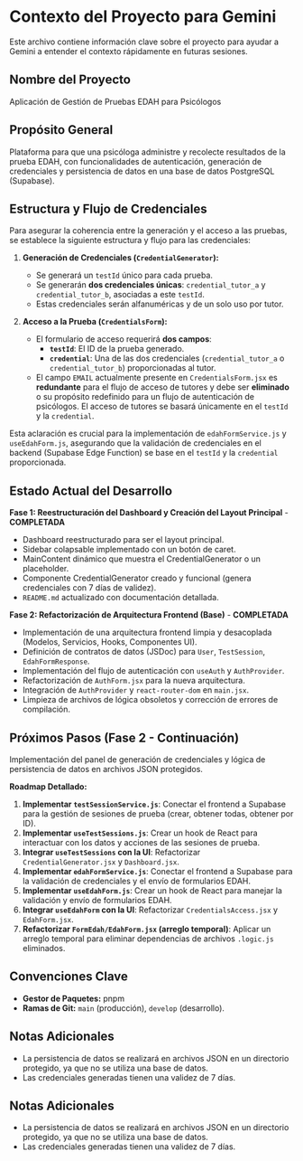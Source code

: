 # Contexto del Proyecto para Gemini

Este archivo contiene información clave sobre el proyecto para ayudar a Gemini a entender el contexto rápidamente en futuras sesiones.

## Nombre del Proyecto
Aplicación de Gestión de Pruebas EDAH para Psicólogos

## Propósito General
Plataforma para que una psicóloga administre y recolecte resultados de la prueba EDAH, con funcionalidades de autenticación, generación de credenciales y persistencia de datos en una base de datos PostgreSQL (Supabase).

## Estructura y Flujo de Credenciales

Para asegurar la coherencia entre la generación y el acceso a las pruebas, se establece la siguiente estructura y flujo para las credenciales:

1.  **Generación de Credenciales (`CredentialGenerator`):**
    *   Se generará un `testId` único para cada prueba.
    *   Se generarán **dos credenciales únicas**: `credential_tutor_a` y `credential_tutor_b`, asociadas a este `testId`.
    *   Estas credenciales serán alfanuméricas y de un solo uso por tutor.

2.  **Acceso a la Prueba (`CredentialsForm`):**
    *   El formulario de acceso requerirá **dos campos**:
        *   **`testId`**: El ID de la prueba generado.
        *   **`credential`**: Una de las dos credenciales (`credential_tutor_a` o `credential_tutor_b`) proporcionadas al tutor.
    *   El campo `EMAIL` actualmente presente en `CredentialsForm.jsx` es **redundante** para el flujo de acceso de tutores y debe ser **eliminado** o su propósito redefinido para un flujo de autenticación de psicólogos. El acceso de tutores se basará únicamente en el `testId` y la `credential`.

Esta aclaración es crucial para la implementación de `edahFormService.js` y `useEdahForm.js`, asegurando que la validación de credenciales en el backend (Supabase Edge Function) se base en el `testId` y la `credential` proporcionada.

## Estado Actual del Desarrollo
**Fase 1: Reestructuración del Dashboard y Creación del Layout Principal** - **COMPLETADA**

*   Dashboard reestructurado para ser el layout principal.
*   Sidebar colapsable implementado con un botón de caret.
*   MainContent dinámico que muestra el CredentialGenerator o un placeholder.
*   Componente CredentialGenerator creado y funcional (genera credenciales con 7 días de validez).
*   `README.md` actualizado con documentación detallada.

**Fase 2: Refactorización de Arquitectura Frontend (Base)** - **COMPLETADA**

*   Implementación de una arquitectura frontend limpia y desacoplada (Modelos, Servicios, Hooks, Componentes UI).
*   Definición de contratos de datos (JSDoc) para `User`, `TestSession`, `EdahFormResponse`.
*   Implementación del flujo de autenticación con `useAuth` y `AuthProvider`.
*   Refactorización de `AuthForm.jsx` para la nueva arquitectura.
*   Integración de `AuthProvider` y `react-router-dom` en `main.jsx`.
*   Limpieza de archivos de lógica obsoletos y corrección de errores de compilación.

## Próximos Pasos (Fase 2 - Continuación)
Implementación del panel de generación de credenciales y lógica de persistencia de datos en archivos JSON protegidos.

**Roadmap Detallado:**
1.  **Implementar `testSessionService.js`**: Conectar el frontend a Supabase para la gestión de sesiones de prueba (crear, obtener todas, obtener por ID).
2.  **Implementar `useTestSessions.js`**: Crear un hook de React para interactuar con los datos y acciones de las sesiones de prueba.
3.  **Integrar `useTestSessions` con la UI**: Refactorizar `CredentialGenerator.jsx` y `Dashboard.jsx`.
4.  **Implementar `edahFormService.js`**: Conectar el frontend a Supabase para la validación de credenciales y el envío de formularios EDAH.
5.  **Implementar `useEdahForm.js`**: Crear un hook de React para manejar la validación y envío de formularios EDAH.
6.  **Integrar `useEdahForm` con la UI**: Refactorizar `CredentialsAccess.jsx` y `EdahForm.jsx`.
7.  **Refactorizar `FormEdah/EdahForm.jsx` (arreglo temporal)**: Aplicar un arreglo temporal para eliminar dependencias de archivos `.logic.js` eliminados.

## Convenciones Clave
*   **Gestor de Paquetes:** pnpm
*   **Ramas de Git:** `main` (producción), `develop` (desarrollo).

## Notas Adicionales
*   La persistencia de datos se realizará en archivos JSON en un directorio protegido, ya que no se utiliza una base de datos.
*   Las credenciales generadas tienen una validez de 7 días.

## Notas Adicionales
*   La persistencia de datos se realizará en archivos JSON en un directorio protegido, ya que no se utiliza una base de datos.
*   Las credenciales generadas tienen una validez de 7 días.
